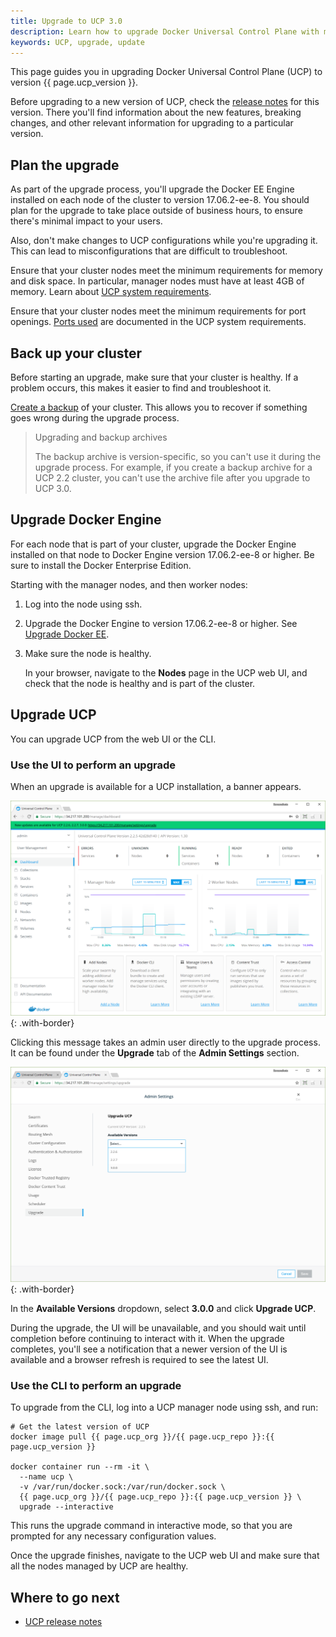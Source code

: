 ```yaml
---
title: Upgrade to UCP 3.0
description: Learn how to upgrade Docker Universal Control Plane with minimal impact to your users.
keywords: UCP, upgrade, update
---
```


This page guides you in upgrading Docker Universal Control Plane (UCP) to
version {{ page.ucp_version }}.

Before upgrading to a new version of UCP, check the
[release notes](../../release-notes/index.md) for this version.
There you'll find information about the new features, breaking changes, and
other relevant information for upgrading to a particular version.

## Plan the upgrade

As part of the upgrade process, you'll upgrade the Docker EE Engine
installed on each node of the cluster to version 17.06.2-ee-8.
You should plan for the upgrade to take place outside of business hours,
to ensure there's minimal impact to your users.

Also, don't make changes to UCP configurations while you're upgrading it.
This can lead to misconfigurations that are difficult to troubleshoot.

Ensure that your cluster nodes meet the minimum requirements for memory and
disk space. In particular, manager nodes must have at least 4GB of memory.
Learn about [UCP system requirements](system-requirements.md).

Ensure that your cluster nodes meet the minimum requirements for port openings.
[Ports used](system-requirements.md/#ports-used) are documented in the UCP system requirements. 


## Back up your cluster

Before starting an upgrade, make sure that your cluster is healthy. If a problem
occurs, this makes it easier to find and troubleshoot it.

[Create a backup](../backups-and-disaster-recovery.md) of your cluster.
This allows you to recover if something goes wrong during the upgrade process.

> Upgrading and backup archives
>
> The backup archive is version-specific, so you can't use it during the
> upgrade process. For example, if you create a backup archive for a UCP 2.2
> cluster, you can't use the archive file after you upgrade to UCP 3.0.

## Upgrade Docker Engine

For each node that is part of your cluster, upgrade the Docker Engine
installed on that node to Docker Engine version 17.06.2-ee-8 or higher. Be sure
to install the Docker Enterprise Edition.

Starting with the manager nodes, and then worker nodes:

1. Log into the node using ssh.
2. Upgrade the Docker Engine to version 17.06.2-ee-8 or higher. See [Upgrade Docker EE](https://docs.docker.com/ee/upgrade/).
3. Make sure the node is healthy.

    In your browser, navigate to the **Nodes** page in the UCP web UI,
    and check that the node is healthy and is part of the cluster.

## Upgrade UCP

You can upgrade UCP from the web UI or the CLI.

### Use the UI to perform an upgrade

When an upgrade is available for a UCP installation, a banner appears.

![](../../images/upgrade-ucp-1.png){: .with-border}

Clicking this message takes an admin user directly to the upgrade process.
It can be found under the **Upgrade** tab of the **Admin Settings** section.

![](../../images/upgrade-ucp-2.png){: .with-border}

In the **Available Versions** dropdown, select **3.0.0** and click
**Upgrade UCP**.

During the upgrade, the UI will be unavailable, and you should wait
until completion before continuing to interact with it. When the upgrade
completes, you'll see a notification that a newer version of the UI
is available and a browser refresh is required to see the latest UI.

### Use the CLI to perform an upgrade

To upgrade from the CLI, log into a UCP manager node using ssh, and run:

```
# Get the latest version of UCP
docker image pull {{ page.ucp_org }}/{{ page.ucp_repo }}:{{ page.ucp_version }}

docker container run --rm -it \
  --name ucp \
  -v /var/run/docker.sock:/var/run/docker.sock \
  {{ page.ucp_org }}/{{ page.ucp_repo }}:{{ page.ucp_version }} \
  upgrade --interactive
```

This runs the upgrade command in interactive mode, so that you are prompted
for any necessary configuration values.

Once the upgrade finishes, navigate to the UCP web UI and make sure that
all the nodes managed by UCP are healthy.

## Where to go next

- [UCP release notes](../../release-notes.md)

